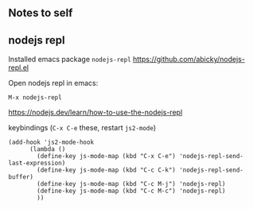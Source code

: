 Notes to self
-------------

## nodejs repl

Installed emacs package `nodejs-repl` https://github.com/abicky/nodejs-repl.el

Open nodejs repl in emacs:

    M-x nodejs-repl

https://nodejs.dev/learn/how-to-use-the-nodejs-repl


keybindings (`C-x C-e` these, restart `js2-mode`)

    (add-hook 'js2-mode-hook
          (lambda ()
            (define-key js-mode-map (kbd "C-x C-e") 'nodejs-repl-send-last-expression)
            (define-key js-mode-map (kbd "C-c C-k") 'nodejs-repl-send-buffer)
            (define-key js-mode-map (kbd "C-c M-j") 'nodejs-repl)
            (define-key js-mode-map (kbd "C-c M-c") 'nodejs-repl)
            ))
